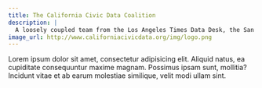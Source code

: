 ```yaml
---
title: The California Civic Data Coalition
description: |
  A loosely coupled team from the Los Angeles Times Data Desk, the San Francisco Chronicle, The Center for Investigative Reporting and Stanford's Computational Journalism Lab
image_url: http://www.californiacivicdata.org/img/logo.png
---
```



Lorem ipsum dolor sit amet, consectetur adipisicing elit. Aliquid natus, ea cupiditate consequuntur maxime magnam. Possimus ipsam sunt, mollitia? Incidunt vitae et ab earum molestiae similique, velit modi ullam sint.



